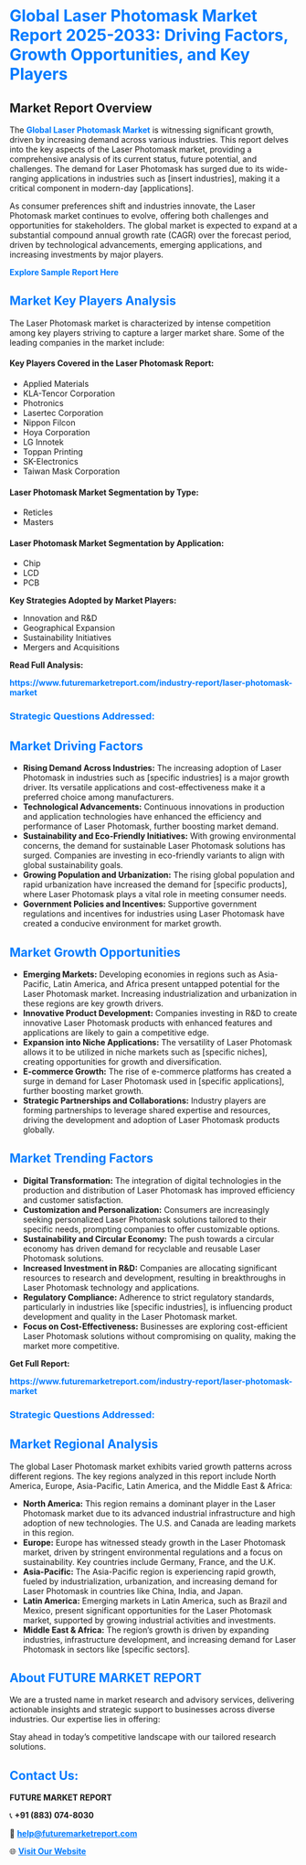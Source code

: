 <h1 style="color: #007BFF;">Global Laser Photomask Market Report 2025-2033: Driving Factors, Growth Opportunities, and Key Players</h1>

<section id="overview">
<h2>Market Report Overview</h2>
<p>The <a href="https://www.futuremarketreport.com/industry-report/laser-photomask-market" style="color: #007BFF; text-decoration: none;"><strong>Global Laser Photomask Market</strong></a> is witnessing significant growth, driven by increasing demand across various industries. This report delves into the key aspects of the Laser Photomask market, providing a comprehensive analysis of its current status, future potential, and challenges. The demand for Laser Photomask has surged due to its wide-ranging applications in industries such as [insert industries], making it a critical component in modern-day [applications].</p>
<p>As consumer preferences shift and industries innovate, the Laser Photomask market continues to evolve, offering both challenges and opportunities for stakeholders. The global market is expected to expand at a substantial compound annual growth rate (CAGR) over the forecast period, driven by technological advancements, emerging applications, and increasing investments by major players.</p>
</section>

<section id="overview">
<p><a href="https://www.futuremarketreport.com/request-sample/reportId=62129" style="color: #007BFF; text-decoration: none;"><strong>Explore Sample Report Here</strong></a></p>
</section>

<section id="key-players">
<h2 style="color: #007BFF;">Market Key Players Analysis</h2>
<p>The Laser Photomask market is characterized by intense competition among key players striving to capture a larger market share. Some of the leading companies in the market include:</p>
<h4>Key Players Covered in the Laser Photomask Report:</h4>
<ul><li>Applied Materials</li><li>KLA-Tencor Corporation</li><li>Photronics</li><li>Lasertec Corporation</li><li>Nippon Filcon</li><li>Hoya Corporation</li><li>LG Innotek</li><li>Toppan Printing</li><li>SK-Electronics</li><li>Taiwan Mask Corporation</li></ul>
<h4>Laser Photomask Market Segmentation by Type:</h4>
<ul><li>Reticles</li><li>Masters</li></ul>

<h4>Laser Photomask Market Segmentation by Application:</h4>
<ul><li>Chip</li><li>LCD</li><li>PCB</li></ul>
<p><strong>Key Strategies Adopted by Market Players:</strong></p>
<ul>
<li>Innovation and R&D</li>
<li>Geographical Expansion</li>
<li>Sustainability Initiatives</li>
<li>Mergers and Acquisitions</li>
</ul>
</section>

<section>
<p><strong>Read Full Analysis: </strong></p><a href="https://www.futuremarketreport.com/industry-report/laser-photomask-market" style="color: #007BFF; text-decoration: none;"><strong>https://www.futuremarketreport.com/industry-report/laser-photomask-market</strong></a>
<h3 style="color: #007BFF;">Strategic Questions Addressed:</h3>
</section>

<section id="driving-factors">
<h2 style="color: #007BFF;">Market Driving Factors</h2>
<ul>
<li><strong>Rising Demand Across Industries:</strong> The increasing adoption of Laser Photomask in industries such as [specific industries] is a major growth driver. Its versatile applications and cost-effectiveness make it a preferred choice among manufacturers.</li>
<li><strong>Technological Advancements:</strong> Continuous innovations in production and application technologies have enhanced the efficiency and performance of Laser Photomask, further boosting market demand.</li>
<li><strong>Sustainability and Eco-Friendly Initiatives:</strong> With growing environmental concerns, the demand for sustainable Laser Photomask solutions has surged. Companies are investing in eco-friendly variants to align with global sustainability goals.</li>
<li><strong>Growing Population and Urbanization:</strong> The rising global population and rapid urbanization have increased the demand for [specific products], where Laser Photomask plays a vital role in meeting consumer needs.</li>
<li><strong>Government Policies and Incentives:</strong> Supportive government regulations and incentives for industries using Laser Photomask have created a conducive environment for market growth.</li>
</ul>
</section>

<section id="growth-opportunities">
<h2 style="color: #007BFF;">Market Growth Opportunities</h2>
<ul>
<li><strong>Emerging Markets:</strong> Developing economies in regions such as Asia-Pacific, Latin America, and Africa present untapped potential for the Laser Photomask market. Increasing industrialization and urbanization in these regions are key growth drivers.</li>
<li><strong>Innovative Product Development:</strong> Companies investing in R&D to create innovative Laser Photomask products with enhanced features and applications are likely to gain a competitive edge.</li>
<li><strong>Expansion into Niche Applications:</strong> The versatility of Laser Photomask allows it to be utilized in niche markets such as [specific niches], creating opportunities for growth and diversification.</li>
<li><strong>E-commerce Growth:</strong> The rise of e-commerce platforms has created a surge in demand for Laser Photomask used in [specific applications], further boosting market growth.</li>
<li><strong>Strategic Partnerships and Collaborations:</strong> Industry players are forming partnerships to leverage shared expertise and resources, driving the development and adoption of Laser Photomask products globally.</li>
</ul>
</section>

<section id="trending-factors">
<h2 style="color: #007BFF;">Market Trending Factors</h2>
<ul>
<li><strong>Digital Transformation:</strong> The integration of digital technologies in the production and distribution of Laser Photomask has improved efficiency and customer satisfaction.</li>
<li><strong>Customization and Personalization:</strong> Consumers are increasingly seeking personalized Laser Photomask solutions tailored to their specific needs, prompting companies to offer customizable options.</li>
<li><strong>Sustainability and Circular Economy:</strong> The push towards a circular economy has driven demand for recyclable and reusable Laser Photomask solutions.</li>
<li><strong>Increased Investment in R&D:</strong> Companies are allocating significant resources to research and development, resulting in breakthroughs in Laser Photomask technology and applications.</li>
<li><strong>Regulatory Compliance:</strong> Adherence to strict regulatory standards, particularly in industries like [specific industries], is influencing product development and quality in the Laser Photomask market.</li>
<li><strong>Focus on Cost-Effectiveness:</strong> Businesses are exploring cost-efficient Laser Photomask solutions without compromising on quality, making the market more competitive.</li>
</ul>
</section>

<section>
<p><strong>Get Full Report: </strong></p><a href="https://www.futuremarketreport.com/industry-report/laser-photomask-market" style="color: #007BFF; text-decoration: none;"><strong>https://www.futuremarketreport.com/industry-report/laser-photomask-market</strong></a>
<h3 style="color: #007BFF;">Strategic Questions Addressed:</h3>
</section>


<section id="regional-analysis">
<h2 style="color: #007BFF;">Market Regional Analysis</h2>
<p>The global Laser Photomask market exhibits varied growth patterns across different regions. The key regions analyzed in this report include North America, Europe, Asia-Pacific, Latin America, and the Middle East & Africa:</p>
<ul>
<li><strong>North America:</strong> This region remains a dominant player in the Laser Photomask market due to its advanced industrial infrastructure and high adoption of new technologies. The U.S. and Canada are leading markets in this region.</li>
<li><strong>Europe:</strong> Europe has witnessed steady growth in the Laser Photomask market, driven by stringent environmental regulations and a focus on sustainability. Key countries include Germany, France, and the U.K.</li>
<li><strong>Asia-Pacific:</strong> The Asia-Pacific region is experiencing rapid growth, fueled by industrialization, urbanization, and increasing demand for Laser Photomask in countries like China, India, and Japan.</li>
<li><strong>Latin America:</strong> Emerging markets in Latin America, such as Brazil and Mexico, present significant opportunities for the Laser Photomask market, supported by growing industrial activities and investments.</li>
<li><strong>Middle East & Africa:</strong> The region’s growth is driven by expanding industries, infrastructure development, and increasing demand for Laser Photomask in sectors like [specific sectors].</li>
</ul>
</section>

<footer>
<h2 style="color: #007BFF;">About FUTURE MARKET REPORT</h2>
<p>We are a trusted name in market research and advisory services, delivering actionable insights and strategic support to businesses across diverse industries. Our expertise lies in offering:</p>

<p>Stay ahead in today’s competitive landscape with our tailored research solutions.</p>

<h2 style="color: #007BFF;">Contact Us:</h2>
<p><strong>FUTURE MARKET REPORT</strong></p>
<p>📞 <strong>+91 (883) 074-8030</strong></p>
<p>📧 <strong><a href="mailto:help@futuremarketreport.com" style="color: #007BFF;">help@futuremarketreport.com</a></strong></p>
<p>🌐 <strong><a href="https://www.futuremarketreport.com/" style="color: #007BFF;">Visit Our Website</a></strong></p>
</footer>